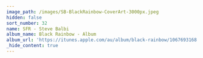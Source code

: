 ```yaml
---
image_path: /images/SB-BlackRainbow-CoverArt-3000px.jpeg
hidden: false
sort_number: 32
name: SFR - Steve Balbi
album_name: Black Rainbow - Album
album_url: 'https://itunes.apple.com/au/album/black-rainbow/1067693168'
_hide_content: true
---
```


